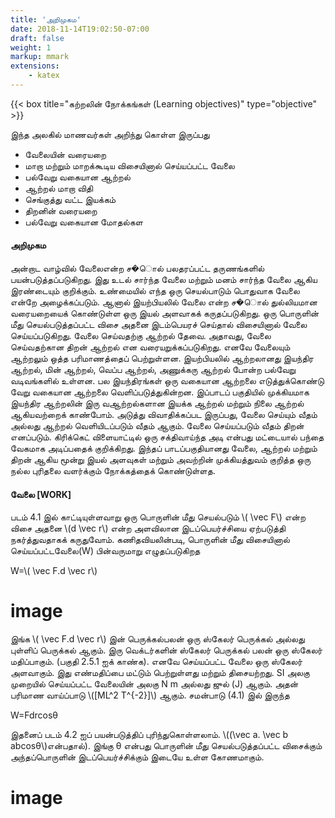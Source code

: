 ```yaml
---
title: 'அறிமுகம'
date: 2018-11-14T19:02:50-07:00
draft: false
weight: 1
markup: mmark
extensions:
    - katex
---
```


{{< box title="கற்றலின் நோக்கங்கள் (Learning objectives)" type="objective" >}}

இந்த அலகில் மாணவர்கள் அறிந்து கொள்ள இருப்பது
* வேலையின் வரையறை
* மாறா மற்றும் மாறக்கூடிய விசையினால் செய்யப்பட்ட வேலை
* பல்வேறு வகையான ஆற்றல்
* ஆற்றல் மாறா விதி
* செங்குத்து வட்ட இயக்கம்
* திறனின் வரையறை
* பல்வேறு வகையான மோதல்கள

#### அறிமுகம
அன்றாட வாழ்வில் வேலைஎன்ற ச�ொல் பலதரப்பட்ட
தருணங்களில் பயன்படுத்தப்படுகிறது. இது உடல்
சார்ந்த வேலை மற்றும் மனம் சார்ந்த வேலை
ஆகிய இரண்டையும் குறிக்கும். உண்மையில்
எந்த ஒரு செயல்பாடும் பொதுவாக வேலை என்றே
அழைக்கப்படும். ஆனால் இயற்பியலில் வேலை
என்ற ச�ொல் துல்லியமான வரையறையைக்
கொண்டுள்ள ஒரு இயல் அளவாகக் கருதப்படுகிறது.
ஒரு பொருளின் மீது செயல்படுத்தப்பட்ட விசை
அதனை இடம்பெயரச் செய்தால் விசையினால்
வேலை செய்யப்படுகிறது. வேலை செய்வதற்கு
ஆற்றல் தேவை. அதாவது, வேலை செய்வதற்கான
திறன் ஆற்றல் என வரையறுக்கப்படுகிறது. எனவே
வேலையும் ஆற்றலும் ஒத்த பரிமாணத்தைப்
பெற்றுள்ளன. இயற்பியலில் ஆற்றலானது இயந்திர
ஆற்றல், மின் ஆற்றல், வெப்ப ஆற்றல், அணுக்கரு
ஆற்றல் போன்ற பல்வேறு வடிவங்களில் உள்ளன.
பல இயந்திரங்கள் ஒரு வகையான ஆற்றலை
எடுத்துக்கொண்டு வேறு வகையான ஆற்றலை
வெளிப்படுத்துகின்றன. இப்பாடப் பகுதியில்
முக்கியமாக இயந்திர ஆற்றலின் இரு வஆற்றல்களான இயக்க ஆற்றல் மற்றும் நிலை
ஆற்றல் ஆகியவற்றைக் காண்போம். அடுத்து
விவாதிக்கப்பட இருப்பது, வேலை செய்யும் வீதம்
அல்லது ஆற்றல் வெளியிடப்படும் வீதம் ஆகும்.
வேலை செய்யப்படும் வீதம் திறன் எனப்படும்.
கிரிக்கெட் விளையாட்டில் ஒரு சக்திவாய்ந்த அடி
என்பது மட்டையால் பந்தை வேகமாக அடிப்பதைக்
குறிக்கிறது. இந்தப் பாடப்பகுதியானது வேலை,
ஆற்றல் மற்றும் திறன் ஆகிய மூன்று இயல்
அளவுகள் மற்றும் அவற்றின் முக்கியத்துவம் குறித்த
ஒரு நல்ல புரிதலை வளர்க்கும் நோக்கத்தைக்
கொண்டுள்ளத.

#### வேலை [WORK]
படம் 4.1 இல் காட்டியுள்ளவாறு ஒரு பொருளின்
மீது செயல்படும் \\( \vec F\\) என்ற விசை அதனை \\(d \vec r\\)
என்ற அளவிலான இடப்பெயர்ச்சியை ஏற்படுத்தி
நகர்த்துவதாகக் கருதுவோம்.
கணிதவியலின்படி, பொருளின் மீது விசையினால்
செய்யப்பட்டவேலை(W) பின்வருமாறு எழுதப்படுகிறத

W=\\( \vec F.d \vec r\\)

# image

இங்க \\( \vec F.d \vec r\\) இன் பெருக்கல்பலன் ஒரு ஸ்கேலர்
பெருக்கல் அல்லது புள்ளிப் பெருக்கல் ஆகும். இரு
வெக்டர்களின் ஸ்கேலர் பெருக்கல் பலன் ஒரு
ஸ்கேலர் மதிப்பாகும். (பகுதி 2.5.1 ஐக் காண்க).
எனவே செய்யப்பட்ட வேலை ஒரு ஸ்கேலர்
அளவாகும். இது எண்மதிப்பை மட்டும் பெற்றுள்ளது
மற்றும் திசையற்றது. SI அலகு முறையில்
செய்யப்பட்ட வேலையின் அலகு N m அல்லது ஜுல்
(J) ஆகும். அதன் பரிமாண வாய்ப்பாடு \\([ML^2
T^{-2}]\\) ஆகும்.
 சமன்பாடு (4.1) இல் இருந்த

 W=Fdrcosθ

 இதனைப் படம் 4.2 ஐப் பயன்படுத்திப்
புரிந்துகொள்ளலாம். \\((\vec a. \vec b abcosθ\\)என்பதால்).
இங்கு θ என்பது பொருளின் மீது செயல்படுத்தப்பட்ட
விசைக்கும் அந்தப்பொருளின் இடப்பெயர்ச்சிக்கும்
இடையே உள்ள கோணமாகும்.

# image